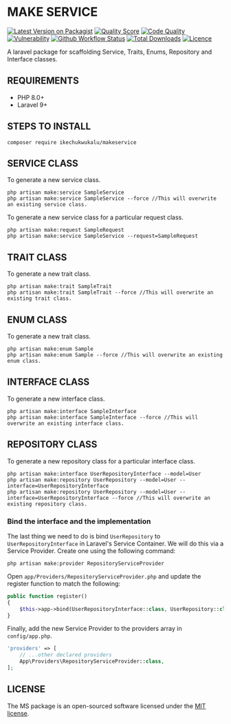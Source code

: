 # MAKE SERVICE

[![Latest Version on Packagist](https://img.shields.io/packagist/v/ikechukwukalu/makeservice?style=flat-square)](https://packagist.org/packages/ikechukwukalu/makeservice)
[![Quality Score](https://img.shields.io/scrutinizer/quality/g/ikechukwukalu/makeservice/main?style=flat-square)](https://scrutinizer-ci.com/g/ikechukwukalu/makeservice/)
[![Code Quality](https://img.shields.io/codefactor/grade/github/ikechukwukalu/makeservice?style=flat-square)](https://www.codefactor.io/repository/github/ikechukwukalu/makeservice)
[![Vulnerability](https://img.shields.io/snyk/vulnerabilities/github/ikechukwukalu/makeservice?style=flat-square)](https://security.snyk.io/package/composer/ikechukwukalu%2Fclamavfileupload)
[![Github Workflow Status](https://img.shields.io/github/actions/workflow/status/ikechukwukalu/makeservice/makeservice.yml?branch=main&style=flat-square)](https://github.com/ikechukwukalu/makeservice/actions/workflows/makeservice.yml)
[![Total Downloads](https://img.shields.io/packagist/dt/ikechukwukalu/makeservice?style=flat-square)](https://packagist.org/packages/ikechukwukalu/makeservice)
[![Licence](https://img.shields.io/packagist/l/ikechukwukalu/makeservice?style=flat-square)](https://github.com/ikechukwukalu/makeservice/blob/main/LICENSE.md)

A laravel package for scaffolding Service, Traits, Enums, Repository and Interface classes.

## REQUIREMENTS

- PHP 8.0+
- Laravel 9+

## STEPS TO INSTALL

``` shell
composer require ikechukwukalu/makeservice
```

## SERVICE CLASS

To generate a new service class.

``` shell
php artisan make:service SampleService
php artisan make:service SampleService --force //This will overwrite an existing service class.
```

To generate a new service class for a particular request class.

``` shell
php artisan make:request SampleRequest
php artisan make:service SampleService --request=SampleRequest
```

## TRAIT CLASS

To generate a new trait class.

``` shell
php artisan make:trait SampleTrait
php artisan make:trait SampleTrait --force //This will overwrite an existing trait class.
```

## ENUM CLASS

To generate a new trait class.

``` shell
php artisan make:enum Sample
php artisan make:enum Sample --force //This will overwrite an existing enum class.
```

## INTERFACE CLASS

To generate a new interface class.

``` shell
php artisan make:interface SampleInterface
php artisan make:interface SampleInterface --force //This will overwrite an existing interface class.
```

## REPOSITORY CLASS

To generate a new repository class for a particular interface class.

``` shell
php artisan make:interface UserRepositoryInterface --model=User
php artisan make:repository UserRepository --model=User --interface=UserRepositoryInterface
php artisan make:repository UserRepository --model=User --interface=UserRepositoryInterface --force //This will overwrite an existing repository class.
```

### Bind the interface and the implementation

The last thing we need to do is bind `UserRepository` to `UserRepositoryInterface` in Laravel's Service Container. We will do this via a Service Provider. Create one using the following command:

``` shell
php artisan make:provider RepositoryServiceProvider
```

Open `app/Providers/RepositoryServiceProvider.php` and update the register function to match the following:

``` php
public function register()
{
    $this->app->bind(UserRepositoryInterface::class, UserRepository::class);
}
```

Finally, add the new Service Provider to the providers array in `config/app.php`.

``` php
'providers' => [
    // ...other declared providers
    App\Providers\RepositoryServiceProvider::class,
];
```

## LICENSE

The MS package is an open-sourced software licensed under the [MIT license](https://opensource.org/licenses/MIT).
